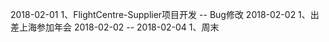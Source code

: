 2018-02-01
1、FlightCentre-Supplier项目开发 -- Bug修改
2018-02-02
1、出差上海参加年会
2018-02-02 -- 2018-02-04
1、周末
